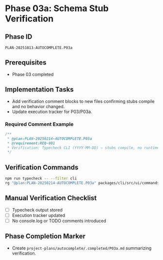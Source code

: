 # Phase 03a: Schema Stub Verification

## Phase ID
`PLAN-20251013-AUTOCOMPLETE.P03a`

## Prerequisites
- Phase 03 completed

## Implementation Tasks
- Add verification comment blocks to new files confirming stubs compile and no behavior changed.
- Update execution tracker for P03/P03a.

### Required Comment Example
```typescript
/**
 * @plan:PLAN-20250214-AUTOCOMPLETE.P03a
 * @requirement:REQ-001
 * Verification: Typecheck CLI (YYYY-MM-DD) – stubs compile, no runtime usage yet.
 */
```

## Verification Commands

```bash
npm run typecheck -- --filter cli
rg "@plan:PLAN-20250214-AUTOCOMPLETE.P03a" packages/cli/src/ui/commands/schema
```

## Manual Verification Checklist
- [ ] Typecheck output stored
- [ ] Execution tracker updated
- [ ] No console.log or TODO comments introduced

## Phase Completion Marker
- Create `project-plans/autocomplete/.completed/P03a.md` summarizing verification.
